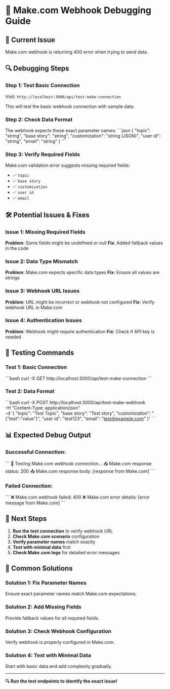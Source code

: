 # 🔧 Make.com Webhook Debugging Guide

## 🚨 Current Issue
Make.com webhook is returning 400 error when trying to send data.

## 🔍 Debugging Steps

### **Step 1: Test Basic Connection**
Visit: `http://localhost:3000/api/test-make-connection`

This will test the basic webhook connection with sample data.

### **Step 2: Check Data Format**
The webhook expects these exact parameter names:
\`\`\`json
{
  "topic": "string",
  "base story": "string", 
  "customization": "string (JSON)",
  "user id": "string",
  "email": "string"
}
\`\`\`

### **Step 3: Verify Required Fields**
Make.com validation error suggests missing required fields:
- ✅ `topic`
- ✅ `base story`
- ✅ `customization`
- ✅ `user id`
- ✅ `email`

## 🛠️ **Potential Issues & Fixes**

### **Issue 1: Missing Required Fields**
**Problem**: Some fields might be undefined or null
**Fix**: Added fallback values in the code

### **Issue 2: Data Type Mismatch**
**Problem**: Make.com expects specific data types
**Fix**: Ensure all values are strings

### **Issue 3: Webhook URL Issues**
**Problem**: URL might be incorrect or webhook not configured
**Fix**: Verify webhook URL in Make.com

### **Issue 4: Authentication Issues**
**Problem**: Webhook might require authentication
**Fix**: Check if API key is needed

## 🔧 **Testing Commands**

### **Test 1: Basic Connection**
\`\`\`bash
curl -X GET http://localhost:3000/api/test-make-connection
\`\`\`

### **Test 2: Data Format**
\`\`\`bash
curl -X POST http://localhost:3000/api/test-make-webhook \
  -H "Content-Type: application/json" \
  -d '{
    "topic": "Test Topic",
    "base story": "Test story",
    "customization": "{\"test\":\"value\"}",
    "user id": "test123",
    "email": "test@example.com"
  }'
\`\`\`

## 📊 **Expected Debug Output**

### **Successful Connection:**
\`\`\`
🧪 Testing Make.com webhook connection...
📤 Make.com response status: 200
📤 Make.com response body: [response from Make.com]
\`\`\`

### **Failed Connection:**
\`\`\`
❌ Make.com webhook failed: 400
❌ Make.com error details: [error message from Make.com]
\`\`\`

## 🎯 **Next Steps**

1. **Run the test connection** to verify webhook URL
2. **Check Make.com scenario** configuration
3. **Verify parameter names** match exactly
4. **Test with minimal data** first
5. **Check Make.com logs** for detailed error messages

## 📝 **Common Solutions**

### **Solution 1: Fix Parameter Names**
Ensure exact parameter names match Make.com expectations.

### **Solution 2: Add Missing Fields**
Provide fallback values for all required fields.

### **Solution 3: Check Webhook Configuration**
Verify webhook is properly configured in Make.com.

### **Solution 4: Test with Minimal Data**
Start with basic data and add complexity gradually.

---

**🔍 Run the test endpoints to identify the exact issue!**
